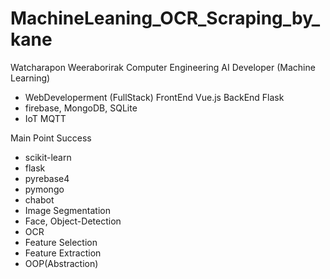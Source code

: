 # MachineLeaning_OCR_Scraping_by_kane
 Watcharapon Weeraborirak
Computer Engineering AI Developer (Machine Learning)
- WebDeveloperment (FullStack) FrontEnd Vue.js BackEnd Flask
- firebase, MongoDB, SQLite
- IoT MQTT

Main Point Success
- scikit-learn
- flask
- pyrebase4
- pymongo
- chabot
- Image Segmentation
- Face, Object-Detection
- OCR
- Feature Selection
- Feature Extraction
- OOP(Abstraction)
